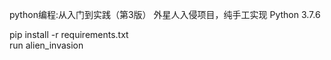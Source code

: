 python编程:从入门到实践（第3版）
外星人入侵项目，纯手工实现
Python 3.7.6
<div>pip install -r requirements.txt</div>
<div>run alien_invasion</div>